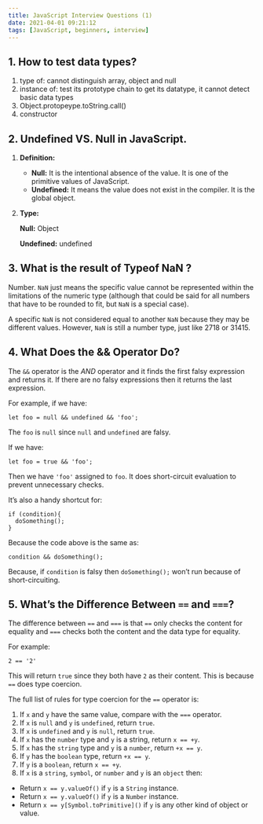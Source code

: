 ```yaml
---
title: JavaScript Interview Questions (1)
date: 2021-04-01 09:21:12
tags: [JavaScript, beginners, interview]
---
```


## 1. How to test data types?

1. type of: cannot distinguish array, object and null
2. instance of: test its prototype chain to get its datatype, it cannot detect basic data types
3. Object.protopeype.toString.call()
4. constructor

## 2. Undefined VS. Null in JavaScript.

1. **Definition:**

   - **Null:** It is the intentional absence of the value. It is one of the primitive values of JavaScript.
   - **Undefined:** It means the value does not exist in the compiler. It is the global object.

2. **Type:**

   **Null:** Object

   **Undefined:** undefined

## 3. What is the result of Typeof NaN ?

Number. `NaN` just means the specific value cannot be represented within the limitations of the numeric type (although that could be said for all numbers that have to be rounded to fit, but `NaN` is a special case).

A specific `NaN` is not considered equal to another `NaN` because they may be different values. However, `NaN` is still a number type, just like 2718 or 31415.

## 4. What Does the && Operator Do?

The `&&` operator is the _AND_ operator and it finds the first falsy expression and returns it. If there are no falsy expressions then it returns the last expression.

For example, if we have:

```
let foo = null && undefined && 'foo';
```

The `foo` is `null` since `null` and `undefined` are falsy.

If we have:

```
let foo = true && 'foo';
```

Then we have `'foo'` assigned to `foo`. It does short-circuit evaluation to prevent unnecessary checks.

It’s also a handy shortcut for:

```
if (condition){
  doSomething();
}
```

Because the code above is the same as:

```
condition && doSomething();
```

Because, if `condition` is falsy then `doSomething();` won’t run because of short-circuiting.

## 5. What’s the Difference Between `==` and `===`?

The difference between `==` and `===` is that `==` only checks the content for equality and `===` checks both the content and the data type for equality.

For example:

```
2 == '2'
```

This will return `true` since they both have `2` as their content. This is because `==` does type coercion.

The full list of rules for type coercion for the `==` operator is:

1. If `x` and `y` have the same value, compare with the `===` operator.
2. If `x` is `null` and `y` is `undefined`, return `true`.
3. If `x` is `undefined` and `y` is `null`, return `true`.
4. If `x` has the `number` type and `y` is a string, return `x == +y`.
5. If `x` has the `string` type and `y` is a `number`, return `+x == y`.
6. If `y` has the `boolean` type, return `+x == y`.
7. If `y` is a `boolean`, return `x == +y`.
8. If `x` is a `string`, `symbol`, or `number` and `y` is an `object` then:

- Return `x == y.valueOf()` if `y` is a `String` instance.
- Return `x == y.valueOf()` if `y` is a `Number` instance.
- Return `x == y[Symbol.toPrimitive]()` if `y` is any other kind of object or value.
